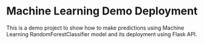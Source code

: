 # Machine Learning Demo Deployment 
  This is a demo project to show how to make predictions using Machine Learning RandomForestClassifier model and its deployment using Flask API. 
